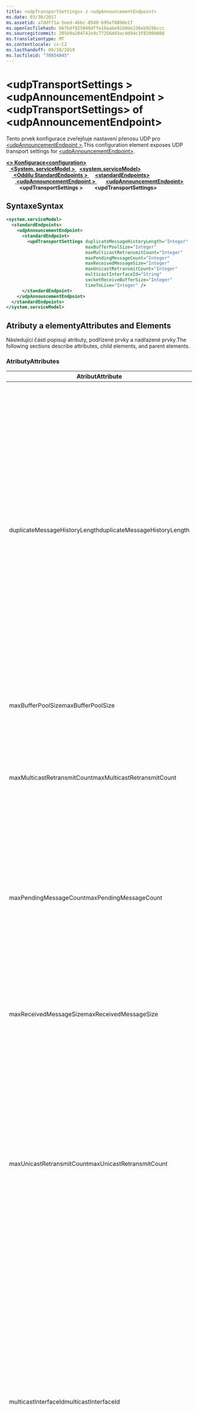 ```yaml
---
title: <udpTransportSettings> z <udpAnnouncementEndpoint>
ms.date: 03/30/2017
ms.assetid: a7ddff1a-5eed-4bbc-8580-b95ef8890e1f
ms.openlocfilehash: b67bdf825948dffe18aabe91b0de236eb929bccc
ms.sourcegitcommit: 205b9a204742e9c77256d43ac9d94c3f82909808
ms.translationtype: MT
ms.contentlocale: cs-CZ
ms.lasthandoff: 09/10/2019
ms.locfileid: "70854845"
---
```

# <a name="udptransportsettings-of-udpannouncementendpoint"></a><span data-ttu-id="50969-102">\<udpTransportSettings > \<udpAnnouncementEndpoint ></span><span class="sxs-lookup"><span data-stu-id="50969-102">\<udpTransportSettings> of \<udpAnnouncementEndpoint></span></span>
<span data-ttu-id="50969-103">Tento prvek konfigurace zveřejňuje nastavení přenosu UDP pro [ \<udpAnnouncementEndpoint >](udpannouncementendpoint.md).</span><span class="sxs-lookup"><span data-stu-id="50969-103">This configuration element exposes UDP transport settings for [\<udpAnnouncementEndpoint>](udpannouncementendpoint.md).</span></span>  
  
<span data-ttu-id="50969-104">[ **\<> Konfigurace**](../configuration-element.md)</span><span class="sxs-lookup"><span data-stu-id="50969-104">[**\<configuration>**](../configuration-element.md)</span></span>\
<span data-ttu-id="50969-105">&nbsp;&nbsp;[ **\<System. serviceModel >** ](system-servicemodel.md)</span><span class="sxs-lookup"><span data-stu-id="50969-105">&nbsp;&nbsp;[**\<system.serviceModel>**](system-servicemodel.md)</span></span>\
<span data-ttu-id="50969-106">&nbsp;&nbsp;&nbsp;&nbsp;[ **\<Oddílu StandardEndpoints >** ](standardendpoints.md)</span><span class="sxs-lookup"><span data-stu-id="50969-106">&nbsp;&nbsp;&nbsp;&nbsp;[**\<standardEndpoints>**](standardendpoints.md)</span></span>\
<span data-ttu-id="50969-107">&nbsp;&nbsp;&nbsp;&nbsp;&nbsp;&nbsp;[ **\<udpAnnouncementEndpoint >** ](udpannouncementendpoint.md)</span><span class="sxs-lookup"><span data-stu-id="50969-107">&nbsp;&nbsp;&nbsp;&nbsp;&nbsp;&nbsp;[**\<udpAnnouncementEndpoint>**](udpannouncementendpoint.md)</span></span>\
<span data-ttu-id="50969-108">&nbsp;&nbsp;&nbsp;&nbsp;&nbsp;&nbsp;&nbsp;&nbsp; **\<updTransportSettings >**</span><span class="sxs-lookup"><span data-stu-id="50969-108">&nbsp;&nbsp;&nbsp;&nbsp;&nbsp;&nbsp;&nbsp;&nbsp;**\<updTransportSettings>**</span></span>  

## <a name="syntax"></a><span data-ttu-id="50969-109">Syntaxe</span><span class="sxs-lookup"><span data-stu-id="50969-109">Syntax</span></span>  
  
```xml  
<system.serviceModel>
  <standardEndpoints>
    <udpAnnouncementEndpoint>
      <standardEndpoint>
        <updTransportSettings duplicateMessageHistoryLength="Integer"
                              maxBufferPoolSize="Integer"
                              maxMulticastRetransmitCount="Integer"
                              maxPendingMessageCount="Integer"
                              maxReceivedMessageSize="Integer"
                              maxUnicastRetransmitCount="Integer"
                              multicastInterfaceId="String"
                              socketReceiveBufferSize="Integer"
                              timeToLive="Integer" />
      </standardEndpoint>
    </udpAnnouncementEndpoint>
  </standardEndpoints>
</system.serviceModel>
```  
  
## <a name="attributes-and-elements"></a><span data-ttu-id="50969-110">Atributy a elementy</span><span class="sxs-lookup"><span data-stu-id="50969-110">Attributes and Elements</span></span>  
 <span data-ttu-id="50969-111">Následující části popisují atributy, podřízené prvky a nadřazené prvky.</span><span class="sxs-lookup"><span data-stu-id="50969-111">The following sections describe attributes, child elements, and parent elements.</span></span>  
  
### <a name="attributes"></a><span data-ttu-id="50969-112">Atributy</span><span class="sxs-lookup"><span data-stu-id="50969-112">Attributes</span></span>  
  
|<span data-ttu-id="50969-113">Atribut</span><span class="sxs-lookup"><span data-stu-id="50969-113">Attribute</span></span>|<span data-ttu-id="50969-114">Popis</span><span class="sxs-lookup"><span data-stu-id="50969-114">Description</span></span>|  
|---------------|-----------------|  
|<span data-ttu-id="50969-115">duplicateMessageHistoryLength</span><span class="sxs-lookup"><span data-stu-id="50969-115">duplicateMessageHistoryLength</span></span>|<span data-ttu-id="50969-116">Celé číslo, které určuje maximální počet hodnot hash zpráv používaných při přenosu pro identifikaci duplicitních zpráv.</span><span class="sxs-lookup"><span data-stu-id="50969-116">An integer that specifies the maximum number of message hashes used by the transport for identifying duplicate messages.</span></span>  <span data-ttu-id="50969-117">Vyhledávání duplicit bude provedeno na úrovni správce TransportManager.</span><span class="sxs-lookup"><span data-stu-id="50969-117">Duplicate detection will be done at the TransportManager level.</span></span> <span data-ttu-id="50969-118">Nastavením této vlastnosti na hodnotu 0 zakážete detekci duplicit.</span><span class="sxs-lookup"><span data-stu-id="50969-118">Setting this property to 0 disables duplicate detection.</span></span><br /><br /> <span data-ttu-id="50969-119">Tento atribut umožňuje správcům systému nebo vývojářům vypnout algoritmy pro detekci duplicitních zpráv.</span><span class="sxs-lookup"><span data-stu-id="50969-119">This attribute allows system administrators or developers to turn off duplicate message detection algorithms.</span></span> <span data-ttu-id="50969-120">To může být žádoucí, pokud chcete implementovat vlastní algoritmus zjišťování duplicit.</span><span class="sxs-lookup"><span data-stu-id="50969-120">This may be desirable if you want to implement your own duplicate detection algorithm.</span></span><br /><br /> <span data-ttu-id="50969-121">Výchozí hodnota je 4112.</span><span class="sxs-lookup"><span data-stu-id="50969-121">The default is 4112.</span></span>|  
|<span data-ttu-id="50969-122">maxBufferPoolSize</span><span class="sxs-lookup"><span data-stu-id="50969-122">maxBufferPoolSize</span></span>|<span data-ttu-id="50969-123">Celé číslo, které určuje maximální velikost všech fondů vyrovnávacích pamětí používaných při přenosu.</span><span class="sxs-lookup"><span data-stu-id="50969-123">An integer that specifies the maximum size of any buffer pools used by the transport.</span></span>|  
|<span data-ttu-id="50969-124">maxMulticastRetransmitCount</span><span class="sxs-lookup"><span data-stu-id="50969-124">maxMulticastRetransmitCount</span></span>|<span data-ttu-id="50969-125">Celé číslo, které určuje maximální počet, kolikrát se má zpráva znovu přenést (kromě prvního odeslání).</span><span class="sxs-lookup"><span data-stu-id="50969-125">An integer that specifies the maximum number of times the message should be retransmitted (in addition to the first send).</span></span><br /><br /> <span data-ttu-id="50969-126">Výchozí hodnota je 2.</span><span class="sxs-lookup"><span data-stu-id="50969-126">The default is 2.</span></span>|  
|<span data-ttu-id="50969-127">maxPendingMessageCount</span><span class="sxs-lookup"><span data-stu-id="50969-127">maxPendingMessageCount</span></span>|<span data-ttu-id="50969-128">Celé číslo, které určuje maximální počet zpráv, které byly přijaty, ale nebyly odebrány z InputQueue pro jednotlivé instance kanálu.</span><span class="sxs-lookup"><span data-stu-id="50969-128">An integer that specifies the maximum number of messages that have been received but not yet removed from the InputQueue for an individual channel instance.</span></span>  <span data-ttu-id="50969-129">Pokud InputQueue dosáhlo limitu počtu nedokončených zpráv, zpráva se vynechá.</span><span class="sxs-lookup"><span data-stu-id="50969-129">If the InputQueue has hit its pending message count limit, the message will be dropped.</span></span><br /><br /> <span data-ttu-id="50969-130">Výchozí hodnota je 32.</span><span class="sxs-lookup"><span data-stu-id="50969-130">The default is 32.</span></span>|  
|<span data-ttu-id="50969-131">maxReceivedMessageSize</span><span class="sxs-lookup"><span data-stu-id="50969-131">maxReceivedMessageSize</span></span>|<span data-ttu-id="50969-132">Celé číslo, které určuje maximální velikost zprávy, která může být zpracována vazbou.</span><span class="sxs-lookup"><span data-stu-id="50969-132">An integer that specifies the maximum size for a message that can be processed by the binding.</span></span><br /><br /> <span data-ttu-id="50969-133">Výchozí hodnota je 65507.</span><span class="sxs-lookup"><span data-stu-id="50969-133">The default value is 65507.</span></span>|  
|<span data-ttu-id="50969-134">maxUnicastRetransmitCount</span><span class="sxs-lookup"><span data-stu-id="50969-134">maxUnicastRetransmitCount</span></span>|<span data-ttu-id="50969-135">Celé číslo, které určuje maximální počet, kolikrát se má zpráva znovu přenést (kromě prvního odeslání).</span><span class="sxs-lookup"><span data-stu-id="50969-135">An integer that specifies the maximum number of times the message should be retransmitted (in addition to the first send).</span></span>  <span data-ttu-id="50969-136">Pokud se zpráva pošle na adresu jednosměrového vysílání a přijata zpráva odpovědi s odpovídající hlavičkou RelatesTo, může se opakovaný přenos ukončit včas (před opakovaným odesláním konfigurovaného počtu).</span><span class="sxs-lookup"><span data-stu-id="50969-136">If the message is sent to a unicast address and a response message is received with a corresponding RelatesTo header, then retransmission may terminate early (before retransmitting the configured number of times).</span></span><br /><br /> <span data-ttu-id="50969-137">Výchozí hodnota je 1.</span><span class="sxs-lookup"><span data-stu-id="50969-137">The default value is 1.</span></span>|  
|<span data-ttu-id="50969-138">multicastInterfaceId</span><span class="sxs-lookup"><span data-stu-id="50969-138">multicastInterfaceId</span></span>|<span data-ttu-id="50969-139">Řetězec, který jednoznačně identifikuje síťový adaptér, který se má použít při odesílání a přijímání vícesměrového přenosu na více domácích počítačích.</span><span class="sxs-lookup"><span data-stu-id="50969-139">A string that uniquely identifies the network adapter that should be used when sending and receiving multicast traffic on multi-homed machines.</span></span> <span data-ttu-id="50969-140">Za běhu bude přenos používat tuto hodnotu atributu pro vyhledání indexu rozhraní, který se pak použije k nastavení `IP_MULTICAST_IF` možnosti soketu a. `IPV6_MULTICAST_IF`</span><span class="sxs-lookup"><span data-stu-id="50969-140">At runtime, the transport will use this attribute value to lookup the interface index, which is then used to set the `IP_MULTICAST_IF` and `IPV6_MULTICAST_IF` socket options.</span></span>  <span data-ttu-id="50969-141">Stejný index rozhraní se použije při připojení ke skupině vícesměrového vysílání (Pokud je k dispozici).</span><span class="sxs-lookup"><span data-stu-id="50969-141">The same interface index will be used when joining a multicast group, if applicable.</span></span><br /><br /> <span data-ttu-id="50969-142">Výchozí hodnota je `null`.</span><span class="sxs-lookup"><span data-stu-id="50969-142">The default value is `null`.</span></span>|  
|<span data-ttu-id="50969-143">socketReceiveBufferSize</span><span class="sxs-lookup"><span data-stu-id="50969-143">socketReceiveBufferSize</span></span>|<span data-ttu-id="50969-144">Celé číslo, které určuje velikost vyrovnávací paměti pro příjem na základním soketu WinSock.</span><span class="sxs-lookup"><span data-stu-id="50969-144">An integer that specifies the receive buffer size on the underlying WinSock socket.</span></span><br /><br /> <span data-ttu-id="50969-145">Uživatel přijímacího kanálu může tento atribut u vazby použít k řízení toho, jak se systém chová při přijímání dat.</span><span class="sxs-lookup"><span data-stu-id="50969-145">A user of a receiving channel can use this attribute on the Binding to control how the system behaves when it receives data.</span></span>  <span data-ttu-id="50969-146">Například vzhledem k tomu, že aplikace, která spotřebovává příchozí zprávy WCF s maximální prahovou hodnotou, bude pomocí vyšší hodnoty pro tento atribut umožňovat, aby se zprávy navrstveny ve vyrovnávací paměti rozhraní WinSock při čekání, až aplikace bude schopna je zpracovat.</span><span class="sxs-lookup"><span data-stu-id="50969-146">For example, given an application that is consuming inbound WCF messages at the maximum threshold, using a higher value for this attribute would allow messages to stack up in the WinSock buffer while waiting for the application to be able to process them.</span></span>  <span data-ttu-id="50969-147">Použití nižší hodnoty ve stejné situaci způsobí, že se zprávy vynechává. Tento atribut zpřístupňuje základní možnost `SO_RCVBUF` soketu rozhraní Winsock. Hodnota tohoto atributu musí být alespoň velikost `maxReceivedMessageSize`.</span><span class="sxs-lookup"><span data-stu-id="50969-147">Using a lower value in the same situation would result in messages getting dropped.This attribute exposes the underlying WinSock `SO_RCVBUF` socket option.This attribute value must be at least the size of `maxReceivedMessageSize`.</span></span>   <span data-ttu-id="50969-148">Jeho nastavení na hodnotu menší, než `maxReceivedMessageSize` výsledkem bude výjimka za běhu.</span><span class="sxs-lookup"><span data-stu-id="50969-148">Setting it to a value smaller than the `maxReceivedMessageSize` will result in runtime exception.</span></span><br /><br /> <span data-ttu-id="50969-149">Výchozí hodnota je 65536.</span><span class="sxs-lookup"><span data-stu-id="50969-149">The default value is 65536.</span></span>|  
|<span data-ttu-id="50969-150">timeToLive</span><span class="sxs-lookup"><span data-stu-id="50969-150">timeToLive</span></span>|<span data-ttu-id="50969-151">Celé číslo, které určuje počet segmentů směrování sítě, které může procházet paket vícesměrového vysílání.</span><span class="sxs-lookup"><span data-stu-id="50969-151">An integer that specifies the number of network segment hops that a multicast packet can traverse.</span></span>  <span data-ttu-id="50969-152">Tento atribut zpřístupňuje funkce přidružené `IP_MULTICAST_TTL` k možnostem soketu a. `IP_TTL`</span><span class="sxs-lookup"><span data-stu-id="50969-152">This attribute exposes the functionality associated with the `IP_MULTICAST_TTL` and `IP_TTL` socket options.</span></span><br /><br /> <span data-ttu-id="50969-153">Výchozí hodnota je 1.</span><span class="sxs-lookup"><span data-stu-id="50969-153">The default value is 1.</span></span>|  
  
### <a name="child-elements"></a><span data-ttu-id="50969-154">Podřízené elementy</span><span class="sxs-lookup"><span data-stu-id="50969-154">Child Elements</span></span>  
 <span data-ttu-id="50969-155">Žádné</span><span class="sxs-lookup"><span data-stu-id="50969-155">None.</span></span>  
  
### <a name="parent-elements"></a><span data-ttu-id="50969-156">Nadřazené elementy</span><span class="sxs-lookup"><span data-stu-id="50969-156">Parent Elements</span></span>  
  
|<span data-ttu-id="50969-157">Prvek</span><span class="sxs-lookup"><span data-stu-id="50969-157">Element</span></span>|<span data-ttu-id="50969-158">Popis</span><span class="sxs-lookup"><span data-stu-id="50969-158">Description</span></span>|  
|-------------|-----------------|  
|[<span data-ttu-id="50969-159">\<udpAnnouncementEndpoint></span><span class="sxs-lookup"><span data-stu-id="50969-159">\<udpAnnouncementEndpoint></span></span>](udpannouncementendpoint.md)|<span data-ttu-id="50969-160">Standardní koncový bod, který má pevně daný kontrakt oznámení a přenosovou vazbu UDP.</span><span class="sxs-lookup"><span data-stu-id="50969-160">A standard endpoint that has fixed announcement contract and UDP transport binding.</span></span>|  
  
## <a name="see-also"></a><span data-ttu-id="50969-161">Viz také:</span><span class="sxs-lookup"><span data-stu-id="50969-161">See also</span></span>

- <xref:System.ServiceModel.Discovery.UdpTransportSettings>
